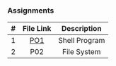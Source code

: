 ### Assignments ###

| #  |  File Link  | Description  |
|:--:|:-----------:|:------------:|
| 1| [PO1](/home/jon/5143-opsys-102-1/P01)| Shell Program|
|2| P02 | File System |
